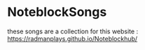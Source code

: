 # NoteblockSongs
these songs are a collection for this website : https://radmanplays.github.io/Noteblockhub/
